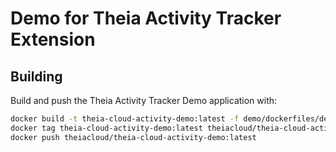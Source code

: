 # Demo for Theia Activity Tracker Extension

## Building

Build and push the Theia Activity Tracker Demo application with:

```bash
docker build -t theia-cloud-activity-demo:latest -f demo/dockerfiles/demo-theia-activity-tracker/Dockerfile demo/dockerfiles/demo-theia-activity-tracker/.
docker tag theia-cloud-activity-demo:latest theiacloud/theia-cloud-activity-demo:latest
docker push theiacloud/theia-cloud-activity-demo:latest
```
